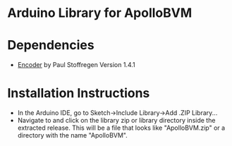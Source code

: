 # Arduino Library for ApolloBVM #

# Dependencies #
  * [Encoder](https://www.pjrc.com/teensy/td_libs_Encoder.html) by Paul Stoffregen Version 1.4.1
  
# Installation Instructions #
  * In the Arduino IDE, go to Sketch->Include Library->Add .ZIP Library...
  * Navigate to and click on the library zip or library directory inside the extracted release. This will be a file that looks like "ApolloBVM.zip" or a directory with the name "ApolloBVM".
  

